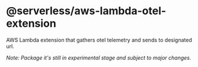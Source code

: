 # @serverless/aws-lambda-otel-extension

AWS Lambda extension that gathers otel telemetry and sends to designated url.

_Note: Package it's still in experimental stage and subject to major changes._
